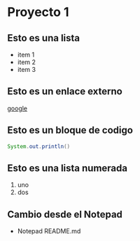 # Proyecto 1
## Esto es una lista 
* item 1
* item 2
* item 3
## Esto es un enlace externo
[google](http://www.google.es)

## Esto es un bloque de codigo
```java
System.out.println()
```
## Esto es una lista numerada
1. uno
2. dos

## Cambio desde el Notepad
* Notepad README.md